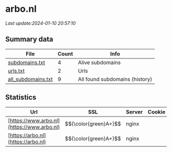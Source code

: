 # arbo.nl
*Last update:2024-01-10 20:57:10*
## Summary data
| File       | Count | Info |
|------------|-------|------|
|[subdomains.txt](/data/arbo/subdomains.txt)|4|Alive subdomains|
|[urls.txt](/data/arbo/urls.txt)|2|Urls|
|[all_subdomains.txt](/data/arbo/all_subdomains.txt)|9|All found subdomains (history)|
## Statistics
| Url | SSL | Server | Cookie | HSTS | CSP | XFO | XXP | RP | Tech |
|------------|-------|------|------|------|------|------|------|------|------|
|[https://www.arbo.nl](https://www.arbo.nl)| $${\color{green}A+}$$ |nginx| |:white_check_mark: | |:warning: |:white_check_mark: |:white_check_mark: |:white_check_mark: |HSTS IIS:10.0 Window...|
|[https://arbo.nl](https://arbo.nl)| $${\color{green}A+}$$ |nginx| |:white_check_mark: | |:warning: |:white_check_mark: |:white_check_mark: |:white_check_mark: |HSTS IIS:10.0 Window...|
